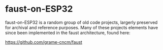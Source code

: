 # faust-on-ESP32

faust-on-ESP32 is a random group of old code projects, largerly preserved for archival and reference purposes. Many of these projects elements have since been implemented in the faust architecture, found here: 

https://github.com/grame-cncm/faust
